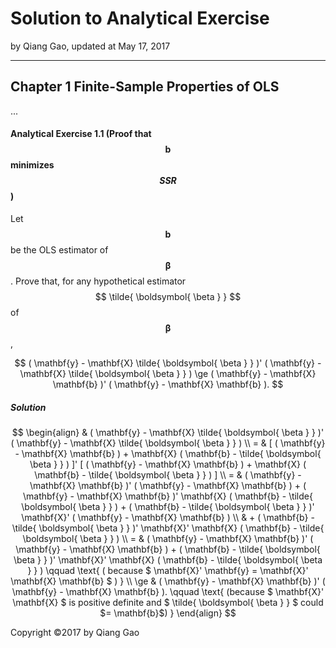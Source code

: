 # Solution to Analytical Exercise

by Qiang Gao, updated at May 17, 2017

---

## Chapter 1 Finite-Sample Properties of OLS

...

#### Analytical Exercise 1.1 (Proof that $$ \mathbf{b} $$ minimizes $$ SSR $$)

Let $$ \mathbf{b} $$ be the OLS estimator of $$ \boldsymbol{ \beta } $$. Prove that, for any hypothetical estimator $$ \tilde{ \boldsymbol{ \beta } } $$ of $$ \boldsymbol{ \beta } $$,

$$
( \mathbf{y} - \mathbf{X} \tilde{ \boldsymbol{ \beta } } )'
( \mathbf{y} - \mathbf{X} \tilde{ \boldsymbol{ \beta } } )
\ge
( \mathbf{y} - \mathbf{X} \mathbf{b} )'
( \mathbf{y} - \mathbf{X} \mathbf{b} ).
$$

##### Solution

$$
\begin{align}
&
( \mathbf{y} - \mathbf{X} \tilde{ \boldsymbol{ \beta } } )'
( \mathbf{y} - \mathbf{X} \tilde{ \boldsymbol{ \beta } } )
\\ = &
[ ( \mathbf{y} - \mathbf{X} \mathbf{b} ) + \mathbf{X} ( \mathbf{b}  - \tilde{ \boldsymbol{ \beta } } ) ]'
[ ( \mathbf{y} - \mathbf{X} \mathbf{b} ) + \mathbf{X} ( \mathbf{b} - \tilde{ \boldsymbol{ \beta } } ) ]
\\ = &
( \mathbf{y} - \mathbf{X} \mathbf{b} )'
( \mathbf{y} - \mathbf{X} \mathbf{b} ) +
( \mathbf{y} - \mathbf{X} \mathbf{b} )'
\mathbf{X} ( \mathbf{b} - \tilde{ \boldsymbol{ \beta } } ) +
( \mathbf{b} - \tilde{ \boldsymbol{ \beta } } )' \mathbf{X}'
( \mathbf{y} - \mathbf{X} \mathbf{b} )
\\ & +
( \mathbf{b} - \tilde{ \boldsymbol{ \beta } } )' \mathbf{X}'
\mathbf{X} ( \mathbf{b} - \tilde{ \boldsymbol{ \beta } } )
\\ = &
( \mathbf{y} - \mathbf{X} \mathbf{b} )'
( \mathbf{y} - \mathbf{X} \mathbf{b} ) +
( \mathbf{b} - \tilde{ \boldsymbol{ \beta } } )' \mathbf{X}'
\mathbf{X} ( \mathbf{b} - \tilde{ \boldsymbol{ \beta } } )
\qquad
\text{ ( because $ \mathbf{X}' \mathbf{y} = \mathbf{X}' \mathbf{X} \mathbf{b} $ ) }
\\ \ge &
( \mathbf{y} - \mathbf{X} \mathbf{b} )'
( \mathbf{y} - \mathbf{X} \mathbf{b} ).
\qquad
\text{ (because $ \mathbf{X}' \mathbf{X} $ is positive definite and $ \tilde{ \boldsymbol{ \beta } } $ could $= \mathbf{b}$) }
\end{align}
$$


Copyright ©2017 by Qiang Gao






